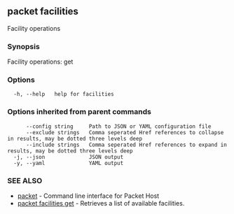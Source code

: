 ## packet facilities

Facility operations

### Synopsis

Facility operations: get

### Options

```
  -h, --help   help for facilities
```

### Options inherited from parent commands

```
      --config string     Path to JSON or YAML configuration file
      --exclude strings   Comma seperated Href references to collapse in results, may be dotted three levels deep
      --include strings   Comma seperated Href references to expand in results, may be dotted three levels deep
  -j, --json              JSON output
  -y, --yaml              YAML output
```

### SEE ALSO

* [packet](packet.md)	 - Command line interface for Packet Host
* [packet facilities get](packet_facilities_get.md)	 - Retrieves a list of available facilities.


